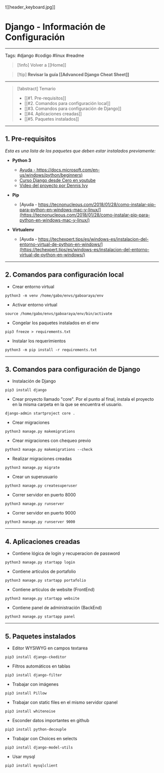 ![[header_keyboard.jpg]]
# Django - Información de Configuración

---
Tags:  #django #codigo #linux #readme 

> [!info] Volver a [[Home]]

>[!tip] **Revisar la guía [[Advanced Django Cheat Sheet]]**

---

>[!abstract] Temario
> * [[#1. Pre-requisitos]]
> * [[#2. Comandos para configuración local]]
> * [[#3. Comandos para configuración de Django]]
> * [[#4. Aplicaciones creadas]]
> * [[#5. Paquetes instalados]]

---
## 1. Pre-requisitos

_Esta es una lista de los paquetes que deben estar instalados previamente:_

* **Python 3**
	- [Ayuda - https://docs.microsoft.com/en-us/windows/python/beginners)](https://docs.microsoft.com/en-us/windows/python/beginners)
	- [Curso Django desde Cero en youtube](https://www.youtube.com/watch?v=vo4VF3neyrs)
	- [Video del proyecto por Dennis Ivy](https://www.youtube.com/watch?v=llbtoQTt4qw)

* **Pip**
	- [Ayuda - https://tecnonucleous.com/2018/01/28/como-instalar-pip-para-python-en-windows-mac-y-linux/](https://tecnonucleous.com/2018/01/28/como-instalar-pip-para-python-en-windows-mac-y-linux/)

* **Virtualenv**
	- [Ayuda - https://techexpert.tips/es/windows-es/instalacion-del-entorno-virtual-de-python-en-windows/](https://techexpert.tips/es/windows-es/instalacion-del-entorno-virtual-de-python-en-windows/)

---
## 2. Comandos para configuración local

* Crear entorno virtual
```
python3 -m venv /home/gabo/envs/gaboaraya/env
```

* Activar entorno virtual
```
source /home/gabo/envs/gaboaraya/env/bin/activate
```

* Congelar los paquetes instalados en el env
```
pip3 freeze > requirements.txt
```

* Instalar los requerimientos
```
python3 -m pip install -r requirements.txt
```

---
## 3. Comandos para configuración de Django

* Instalación de Django
```
pip3 install django
```

* Crear proyecto llamado "core". Por el punto al final, instala el proyecto en la misma carpeta en la que se encuentra el usuario.
```
django-admin startproject core .
```

* Crear migraciones
```
python3 manage.py makemigrations
```

* Crear migraciones con chequeo previo
```
python3 manage.py makemigrations --check
```

* Realizar migraciones creadas
```
python3 manage.py migrate
```

* Crear un superusuario
```
python3 manage.py createsuperuser
```

* Correr servidor en puerto 8000
```
python3 manage.py runserver
```

* Correr servidor en puerto 9000
```
python3 manage.py runserver 9000
```

---
## 4. Aplicaciones creadas

* Contiene lógica de login y recuperacion de password
```
python3 manage.py startapp login
```

* Contiene artículos de portafolio
```
python3 manage.py startapp portafolio
```

* Contiene artículos de website (FrontEnd)
```
python3 manage.py startapp website
```

* Contiene panel de administración (BackEnd)
```
python3 manage.py startapp panel
```

---
## 5. Paquetes instalados

* Editor WYSIWYG en campos textarea
```
pip3 install django-ckeditor
```

* Filtros automáticos en tablas
```
pip3 install django-filter
```

* Trabajar con imágenes
```
pip3 install Pillow
```

* Trabajar con static files en el mismo servidor cpanel
```
pip3 install whitenoise
```

* Esconder datos importantes en github
```
pip3 install python-decouple
```

* Trabajar con Choices en selects
```
pip3 install django-model-utils
```

* Usar mysql
```
pip3 install mysqlclient
```


